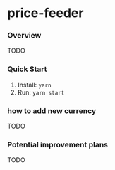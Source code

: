 # price-feeder
### Overview
TODO

### Quick Start
1. Install: `yarn`
2. Run: `yarn start`

### how to add new currency
TODO

### Potential improvement plans
TODO